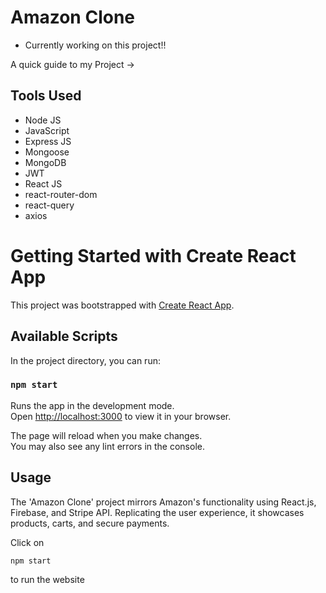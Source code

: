 # Amazon Clone

- Currently working on this project!!

A quick guide to my Project ->

## Tools Used

- Node JS
- JavaScript
- Express JS
- Mongoose
- MongoDB
- JWT
- React JS
- react-router-dom
- react-query
- axios

# Getting Started with Create React App

This project was bootstrapped with [Create React App](https://github.com/facebook/create-react-app).

## Available Scripts

In the project directory, you can run:

### `npm start`

Runs the app in the development mode.\
Open [http://localhost:3000](http://localhost:3000) to view it in your browser.

The page will reload when you make changes.\
You may also see any lint errors in the console.

## Usage

The 'Amazon Clone' project mirrors Amazon's functionality using React.js, Firebase, and Stripe API. Replicating the user experience, it showcases products, carts, and secure payments.

Click on

```js
npm start
``` 
to run the website
